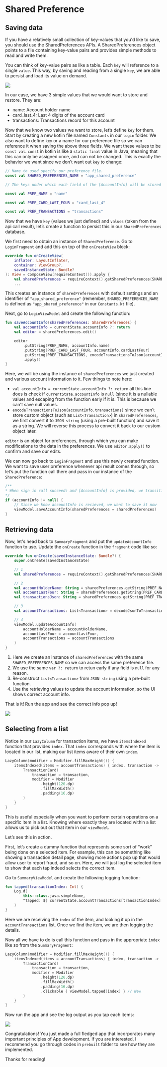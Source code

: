 # Shared Preference

## Saving data
If you have a relatively small collection of key-values that you'd like to save, you should use the SharedPreferences APIs. A SharedPreferences object points to a file containing key-value pairs and provides simple methods to read and write them.

You can think of key-value pairs as like a table. Each `key` will reference to a single `value`. This way, by saving and reading from a single `key`, we are able to persist and load its value on demand.

![](assets/nzc2C.png)

In our case, we have 3 simple values that we would want to store and restore. They are:
* name: Account holder name
* card_last_4: Last 4 digits of the account card
* transactions: Transactions record for this account

Now that we know two values we want to store, let’s define `key` for them. Start by creating a new kotlin file named `Constants` in our `login` folder. We also want to define `key` or a name for our preference file so we can reference it when saving the above three fields. We want these values to be `const val`. `const` in kotlin is like a `static final` value in Java, meaning that this can only be assigned once, and can not be changed. This is exactly the behavior we want since we don’t want out `key` to change:

```kotlin
// Name to used specify our preference file.
const val SHARED_PREFERENCES_NAME = "app_shared_preference"

// The keys under which each field of the [AccountInfo] will be stored in the [SharedPreferences].

const val PREF_NAME = "name"

const val PREF_CARD_LAST_FOUR = "card_last_4"

const val PREF_TRANSACTIONS = "transactions"
```

Now that we have `key` (values we just defined) and `values` (taken from the api call result), let’s create a function to persist this in our `SharedPreferences` database.

We first need to obtain an instance of `SharedPreference`. Go to `LoginFragment` and add this on top of the `onCreateView` block:

```kotlin
override fun onCreateView(
    inflater: LayoutInflater,
    container: ViewGroup?,
    savedInstanceState: Bundle?
): View = ComposeView(requireContext()).apply {
    val sharedPreferences = requireContext().getSharedPreferences(SHARED_PREFERENCES_NAME, Context.MODE_PRIVATE)
    ...
```

This creates an instance of `sharedPreferences` with default settings and an identifier of `"app_shared_preference"` (remember, `SHARED_PREFERENCES_NAME` is defined as `"app_shared_preference"` in our `Constants.kt` file).

Next, go to `LoginViewModel` and create the following function:

```kotlin
fun saveAccountInfo(sharedPreferences: SharedPreferences) {
    val accountInfo = currentState.accountInfo ?: return
    val editor = sharedPreferences.edit()

    editor
        .putString(PREF_NAME, accountInfo.name)
        .putString(PREF_CARD_LAST_FOUR, accountInfo.cardLastFour)
        .putString(PREF_TRANSACTIONS, encodeTransactionsToJson(accountInfo.transactions))
        .apply()
}
```

Here, we will be using the instance of `sharedPreferences` we just created and various account information to it. Few things to note here:
* `val accountInfo = currentState.accountInfo ?: return` all this line does is check if `currentState.accountInfo` is `null` (since it is a nullable value) and escaping from the function early if it is. This is because we can't save null values.
* `encodeTransactionsToJson(accountInfo.transactions)` since we can't store custom object (such as `List<Transaction>`) in `sharedPreferences`, we first convert it to `JSON string` (using a pre-built function) and save it as a string. We will reverse this process to convert it back to our custom object later.

`editor` is an object for preferences, through which you can make modifications to the data in the preferences. We use `editor.apply()` to confirm and save our edits.

We can now go back to `LoginFragment` and use this newly created function. We want to save user preference whenever api result comes through, so let’s put the function call there and pass in our instance of the `SharedPreference`:

```kotlin
/**
* When sign in call succeeds and [AccountInfo] is provided, we transition to the next screen.
*/
if (accountInfo != null) {
    // Since we know accountInfo is recieved, we want to save it now
    viewModel.saveAccountInfo(sharedPreferences = sharedPreferences)
}
```

## Retrieving data
Now, let's head back to `SummaryFragment` and put the `updateAccountInfo` function to use. Update the `onCreate` function in the `fragment` code like so:

```kotlin
override fun onCreate(savedInstanceState: Bundle?) {
    super.onCreate(savedInstanceState)

    // 1
    val sharedPreferences = requireContext().getSharedPreferences(SHARED_PREFERENCES_NAME, Context.MODE_PRIVATE)

    // 2
    val accountHolderName: String = sharedPreferences.getString(PREF_NAME, null) ?: return
    val accountLastFour: String = sharedPreferences.getString(PREF_CARD_LAST_FOUR, null) ?: return
    val transactionsJson: String = sharedPreferences.getString(PREF_TRANSACTIONS, null) ?: return

    // 3
    val accountTransactions: List<Transaction> = decodeJsonToTransactions(transactionsJson)

    // 4
    viewModel.updateAccountInfo(
        accountHolderName = accountHolderName,
        accountLastFour = accountLastFour,
        accountTransactions = accountTransactions
    )
}
```

1. Here we create an instance of `sharedPreferences` with the same `SHARED_PREFERENCES_NAME` so we can access the same preference file.
2. We use the same `var ?: return` to retun early if any field is `null` for any reason.
3. Re-construct `List<Transaction>` from `JSON string` using a pre-built function.
4. Use the retrieving values to update the account information, so the UI shows correct account info.

That is it! Run the app and see the correct info pop up!

![](assets/account_info.gif)

## Selecting from a list
Notice in our `LazyColumn` for transaction items, we have `itemsIndexed` function that provides `index`. That `index` corresponds with where the item is located in our list, making our list items aware of their own `index`. 

```kotlin
LazyColumn(modifier = Modifier.fillMaxHeight()) {
    itemsIndexed(items = accountTransactions) { index, transaction ->
        TransactionCard(
            transaction = transaction,
            modifier = Modifier
                .height(120.dp)
                .fillMaxWidth()
                .padding(16.dp)
        )
    }
}
```

This is useful especially when you want to perform certain operations on a specific item in a list. Knowing where exactly they are located within a list allows us to pick out out that item in our `viewModel`.

Let’s see this in action.

First, let’s create a dummy function that represents some sort of “work” being done on a selected item. For example, this can be something like showing a transaction detail page, showing more actions pop up that would allow user to report fraud, and so on. Here, we will just log the selected item to show that each tap indeed selects the correct item.

Go to `SummaryViewModel` and create the following logging function:

```kotlin
fun tapped(transactionIndex: Int) {
    Log.d(
        this::class.java.simpleName,
        "Tapped: ${ currentState.accountTransactions[transactionIndex] }"
    )
}
```

Here we are receiving the `index` of the item, and looking it up in the `accountTransactions` list. Once we find the item, we are then logging the details.

Now all we have to do is call this function and pass in the appropriate `index` like so from the `SummaryFragment`:

```kotlin
LazyColumn(modifier = Modifier.fillMaxHeight()) {
    itemsIndexed(items = accountTransactions) { index, transaction ->
        TransactionCard(
            transaction = transaction,
            modifier = Modifier
                .height(120.dp)
                .fillMaxWidth()
                .padding(16.dp)
                .clickable { viewModel.tapped(index) } // New
        )
    }
}
```

Now run the app and see the log output as you tap each items:

![](assets/Kapture%202021-05-22%20at%2009.50.32.gif)

Congratulations! You just made a full fledged app that incorporates many important principles of App development. If you are interested, I recommend you go through codes in `prebuilt` folder to see how they are implemented.

Thanks for reading!